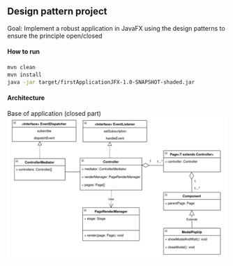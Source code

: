 ## Design pattern project
Goal: Implement a robust application in JavaFX using the design patterns to ensure the principle open/closed

#### How to run
```bash
mvn clean
mvn install
java -jar target/firstApplicationJFX-1.0-SNAPSHOT-shaded.jar
```

#### Architecture
Base of application (closed part)
![img.png](img.png)